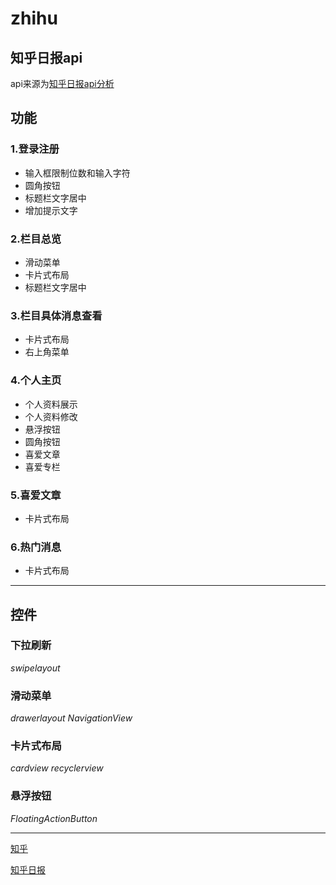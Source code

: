 # zhihu

## 知乎日报api

api来源为[知乎日报api分析][zhihu_api]

## 功能

### 1.登录注册 
* 输入框限制位数和输入字符
* 圆角按钮
* 标题栏文字居中
* 增加提示文字

### 2.栏目总览
* 滑动菜单
* 卡片式布局
* 标题栏文字居中

### 3.栏目具体消息查看
* 卡片式布局
* 右上角菜单

### 4.个人主页
* 个人资料展示
* 个人资料修改
* 悬浮按钮
* 圆角按钮
* 喜爱文章
* 喜爱专栏

### 5.喜爱文章
* 卡片式布局

### 6.热门消息
* 卡片式布局

*  *  *  *
## 控件

### 下拉刷新  
*swipelayout*
### 滑动菜单
*drawerlayout*
*NavigationView*
### 卡片式布局
*cardview*
*recyclerview*
### 悬浮按钮
*FloatingActionButton*

*  *  *  *

[知乎][zhihu]

[知乎日报][zhihu_daily]

[zhihu]:www.zhihu.com "知乎"

[zhihu_api]:https://github.com/izzyleung/ZhihuDailyPurify/wiki/%E7%9F%A5%E4%B9%8E%E6%97%A5%E6%8A%A5-API-%E5%88%86%E6%9E%90"知乎日报api分析"

[zhihu_daily]:https://daily.zhihu.com/"知乎日报"
